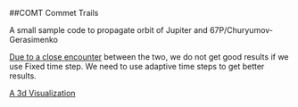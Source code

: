 ##COMT Commet Trails

A small sample code to propagate orbit of Jupiter and 67P/Churyumov-Gerasimenko

[Due to a close encounter](https://drive.google.com/file/d/0ByIlwmQdAkNnTkJPSEVaSWZ3WjA) between the two, we do not get good results if we use Fixed time step. We need to use adaptive time steps to get better results.

[A 3d Visualization](https://drive.google.com/file/d/0ByIlwmQdAkNnbWlDelJOWGQ3LWM/edit?usp=sharing)